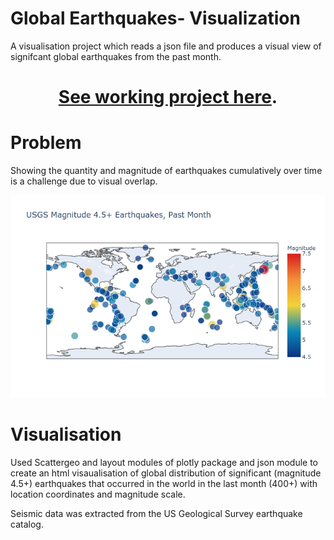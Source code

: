# Global Earthquakes- Visualization
A visualisation project which reads a json file and produces a visual view of signifcant global earthquakes from the past month.

<div align = "center"> 
  
 # [See working project here](https://siddhantv10.github.io/globalEarthquakes/ ). 

</div>


# Problem
Showing the quantity and magnitude of earthquakes cumulatively over time is a challenge due to visual overlap.


![Earthquakes](newplot.png)

# Visualisation

Used Scattergeo and layout modules of plotly package and json module to create an html visaualisation of global distribution of significant (magnitude 4.5+) earthquakes that occurred in the world in the last month (400+) with location coordinates and magnitude scale.


Seismic data was extracted from the US Geological Survey earthquake catalog.
